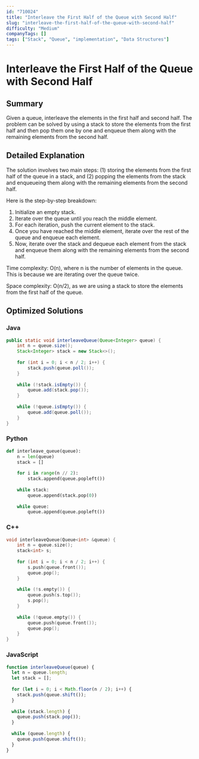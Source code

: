 ```yaml
---
id: "710024"
title: "Interleave the First Half of the Queue with Second Half"
slug: "interleave-the-first-half-of-the-queue-with-second-half"
difficulty: "Medium"
companyTags: []
tags: ["Stack", "Queue", "implementation", "Data Structures"]
---
```


**Interleave the First Half of the Queue with Second Half**
================================================================

## Summary
Given a queue, interleave the elements in the first half and second half. The problem can be solved by using a stack to store the elements from the first half and then pop them one by one and enqueue them along with the remaining elements from the second half.

## Detailed Explanation
The solution involves two main steps: (1) storing the elements from the first half of the queue in a stack, and (2) popping the elements from the stack and enqueueing them along with the remaining elements from the second half.

Here is the step-by-step breakdown:

1. Initialize an empty stack.
2. Iterate over the queue until you reach the middle element.
3. For each iteration, push the current element to the stack.
4. Once you have reached the middle element, iterate over the rest of the queue and enqueue each element.
5. Now, iterate over the stack and dequeue each element from the stack and enqueue them along with the remaining elements from the second half.

Time complexity: O(n), where n is the number of elements in the queue. This is because we are iterating over the queue twice.

Space complexity: O(n/2), as we are using a stack to store the elements from the first half of the queue.

## Optimized Solutions
### Java
```java
public static void interleaveQueue(Queue<Integer> queue) {
    int n = queue.size();
    Stack<Integer> stack = new Stack<>();
    
    for (int i = 0; i < n / 2; i++) {
        stack.push(queue.poll());
    }
    
    while (!stack.isEmpty()) {
        queue.add(stack.pop());
    }
    
    while (!queue.isEmpty()) {
        queue.add(queue.poll());
    }
}
```

### Python
```python
def interleave_queue(queue):
    n = len(queue)
    stack = []
    
    for i in range(n // 2):
        stack.append(queue.popleft())
    
    while stack:
        queue.append(stack.pop(0))
    
    while queue:
        queue.append(queue.popleft())
```

### C++
```cpp
void interleaveQueue(Queue<int> &queue) {
    int n = queue.size();
    stack<int> s;
    
    for (int i = 0; i < n / 2; i++) {
        s.push(queue.front());
        queue.pop();
    }
    
    while (!s.empty()) {
        queue.push(s.top());
        s.pop();
    }
    
    while (!queue.empty()) {
        queue.push(queue.front());
        queue.pop();
    }
}
```

### JavaScript
```javascript
function interleaveQueue(queue) {
  let n = queue.length;
  let stack = [];
  
  for (let i = 0; i < Math.floor(n / 2); i++) {
    stack.push(queue.shift());
  }
  
  while (stack.length) {
    queue.push(stack.pop());
  }
  
  while (queue.length) {
    queue.push(queue.shift());
  }
}
```